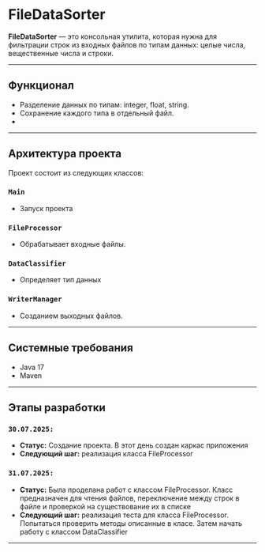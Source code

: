 
# FileDataSorter

**FileDataSorter** — это консольная утилита, которая нужна для фильтрации строк из входных файлов по типам данных: целые числа, вещественные числа и строки.

---

## Функционал

- Разделение данных по типам: integer, float, string.
- Сохранение каждого типа в отдельный файл.
- 
---

## Архитектура проекта

Проект состоит из следующих классов:

### `Main`
- Запуск проекта

###  `FileProcessor`
- Обрабатывает входные файлы.

###  `DataClassifier`
- Определяет тип данных

### `WriterManager`
- Cозданием выходных файлов.

---

## Системные требования

- Java 17
- Maven
  
---

## Этапы разработки

### `30.07.2025:`  
- **Статус:** Создание проекта. В этот день создан каркас приложения
- **Следующий шаг:** реализация класса FileProcessor

### `31.07.2025:`  
- **Статус:** Была проделана работ с классом FileProcessor. Класс предназначен для чтения файлов, переключение между строк в файле и проверкой на существование их в списке
- **Следующий шаг:** реализация теста для класса FileProcessor. Попытаться проверить методы описанные в класе. Затем начать работу с классом DataClassifier


---

